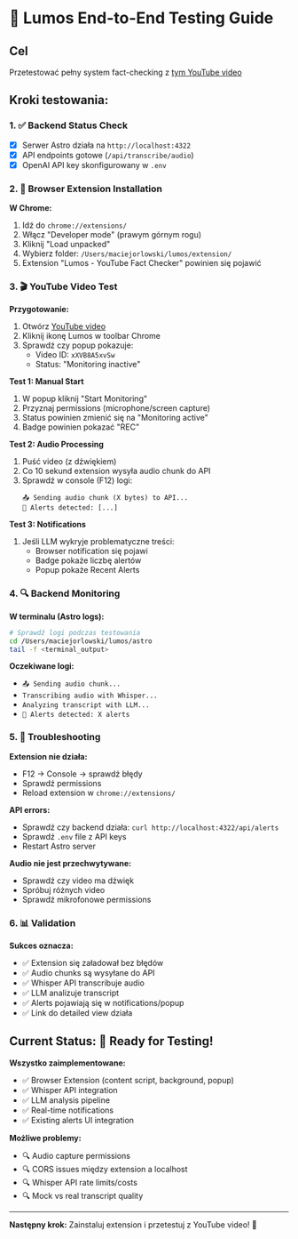 # 🚀 Lumos End-to-End Testing Guide

## Cel
Przetestować pełny system fact-checking z [tym YouTube video](https://www.youtube.com/watch?v=xXVB8A5xvSw&list=PL9p1Ugqk8k148REKovrxNdveex86ERW2d)

## Kroki testowania:

### 1. ✅ Backend Status Check
- [x] Serwer Astro działa na `http://localhost:4322`
- [x] API endpoints gotowe (`/api/transcribe/audio`)
- [x] OpenAI API key skonfigurowany w `.env`

### 2. 🔧 Browser Extension Installation

**W Chrome:**
1. Idź do `chrome://extensions/`
2. Włącz "Developer mode" (prawym górnym rogu)
3. Kliknij "Load unpacked"
4. Wybierz folder: `/Users/maciejorlowski/lumos/extension/`
5. Extension "Lumos - YouTube Fact Checker" powinien się pojawić

### 3. 🎬 YouTube Video Test

**Przygotowanie:**
1. Otwórz [YouTube video](https://www.youtube.com/watch?v=xXVB8A5xvSw)
2. Kliknij ikonę Lumos w toolbar Chrome
3. Sprawdź czy popup pokazuje:
   - Video ID: `xXVB8A5xvSw`
   - Status: "Monitoring inactive"

**Test 1: Manual Start**
1. W popup kliknij "Start Monitoring" 
2. Przyznaj permissions (microphone/screen capture)
3. Status powinien zmienić się na "Monitoring active"
4. Badge powinien pokazać "REC"

**Test 2: Audio Processing**
1. Puść video (z dźwiękiem)
2. Co 10 sekund extension wysyła audio chunk do API
3. Sprawdź w console (F12) logi:
   ```
   📤 Sending audio chunk (X bytes) to API...
   🚨 Alerts detected: [...]
   ```

**Test 3: Notifications**
1. Jeśli LLM wykryje problematyczne treści:
   - Browser notification się pojawi
   - Badge pokaże liczbę alertów
   - Popup pokaże Recent Alerts

### 4. 🔍 Backend Monitoring

**W terminalu (Astro logs):**
```bash
# Sprawdź logi podczas testowania
cd /Users/maciejorlowski/lumos/astro
tail -f <terminal_output>
```

**Oczekiwane logi:**
- `📤 Sending audio chunk...`
- `Transcribing audio with Whisper...`
- `Analyzing transcript with LLM...`
- `🚨 Alerts detected: X alerts`

### 5. 🐛 Troubleshooting

**Extension nie działa:**
- F12 → Console → sprawdź błędy
- Sprawdź permissions
- Reload extension w `chrome://extensions/`

**API errors:**
- Sprawdź czy backend działa: `curl http://localhost:4322/api/alerts`
- Sprawdź `.env` file z API keys
- Restart Astro server

**Audio nie jest przechwytywane:**
- Sprawdź czy video ma dźwięk
- Spróbuj różnych video
- Sprawdź mikrofonowe permissions

### 6. 📊 Validation

**Sukces oznacza:**
- ✅ Extension się załadował bez błędów
- ✅ Audio chunks są wysyłane do API
- ✅ Whisper API transcribuje audio
- ✅ LLM analizuje transcript
- ✅ Alerts pojawiają się w notifications/popup
- ✅ Link do detailed view działa

## Current Status: 🎯 Ready for Testing!

**Wszystko zaimplementowane:**
- ✅ Browser Extension (content script, background, popup)
- ✅ Whisper API integration
- ✅ LLM analysis pipeline
- ✅ Real-time notifications
- ✅ Existing alerts UI integration

**Możliwe problemy:**
- 🔍 Audio capture permissions
- 🔍 CORS issues między extension a localhost
- 🔍 Whisper API rate limits/costs
- 🔍 Mock vs real transcript quality

---

**Następny krok:** Zainstaluj extension i przetestuj z YouTube video! 🚀





